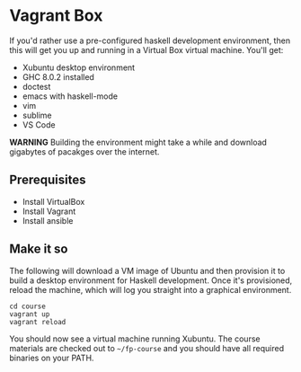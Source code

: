 # Vagrant Box

If you'd rather use a pre-configured haskell development environment, then this will get you up and running in a Virtual Box virtual machine. You'll get:

 - Xubuntu desktop environment
 - GHC 8.0.2 installed
 - doctest
 - emacs with haskell-mode
 - vim
 - sublime
 - VS Code

**WARNING** Building the environment might take a while and download gigabytes of pacakges over the internet.

## Prerequisites

 - Install VirtualBox
 - Install Vagrant
 - Install ansible
 
## Make it so

The following will download a VM image of Ubuntu and then provision it to build a desktop environment for Haskell development. Once it's provisioned, reload the machine, which will log you straight into a graphical environment.

```
cd course
vagrant up
vagrant reload
```

You should now see a virtual machine running Xubuntu. The course materials are checked out to
`~/fp-course` and you should have all required binaries on your PATH.
